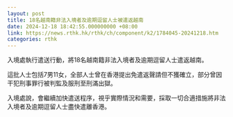 ```yaml
---
layout: post
title: 18名越南籍非法入境者及逾期逗留人士被遣返越南
date: 2024-12-18 18:42:55.000000000 +08:00
link: https://news.rthk.hk/rthk/ch/component/k2/1784045-20241218.htm
categories: rthk
---
```


入境處執行遣送行動，將18名越南籍非法入境者及逾期逗留人士遣返越南。

這批人士包括7男11女，全部人士曾在香港提出免遣返聲請但不獲確立，部分曾因干犯刑事罪行被判監及服刑至刑滿出獄。

入境處說，會繼續加快遣送程序，視乎實際情況和需要，採取一切合適措施將非法入境者及逾期逗留人士盡快遣離香港。
